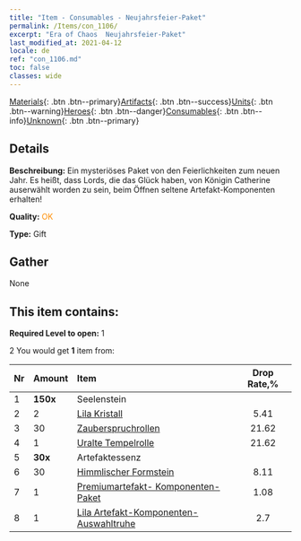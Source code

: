 ```yaml
---
title: "Item - Consumables - Neujahrsfeier-Paket"
permalink: /Items/con_1106/
excerpt: "Era of Chaos  Neujahrsfeier-Paket"
last_modified_at: 2021-04-12
locale: de
ref: "con_1106.md"
toc: false
classes: wide
---
```

 [Materials](/de/Items/){: .btn .btn--primary}[Artifacts](/de/Items/Artifacts/){: .btn .btn--success}[Units](/de/Items/Units/){: .btn .btn--warning}[Heroes](/de/Items/Heroes/){: .btn .btn--danger}[Consumables](/de/Items/Consumables/){: .btn .btn--info}[Unknown](/de/Items/Unknown/){: .btn .btn--primary}

## Details
 **Beschreibung:** Ein mysteriöses Paket von den Feierlichkeiten zum neuen Jahr. Es heißt, dass Lords, die das Glück haben, von Königin Catherine auserwählt worden zu sein, beim Öffnen seltene Artefakt-Komponenten erhalten!

 **Quality:** <span style="color: #FF8C00">OK</span>

 **Type:** Gift

## Gather

  None

## This item contains:

 **Required Level to open:** 1

 2 You would get **1** item  from:

  | Nr | Amount |     Item    | Drop Rate,% |
  |:---|:-------|:------------|:---------:|
  | 1 |  **150x** | Seelenstein  |  | 35.14 | 
  | 2 | 2 | [Lila Kristall](/de/Items/con_720/) | 5.41 | 
  | 3 | 30 | [Zauberspruchrollen](/de/Items/con_694/) | 21.62 | 
  | 4 | 1 | [Uralte Tempelrolle](/de/Items/con_697/) | 21.62 | 
  | 5 |  **30x** | Artefaktessenz |  | 4.32 | 
  | 6 | 30 | [Himmlischer Formstein](/de/Items/art_188/) | 8.11 | 
  | 7 | 1 | [Premiumartefakt- Komponenten-Paket](/de/Items/con_1507/) | 1.08 | 
  | 8 | 1 | [Lila Artefakt-Komponenten-Auswahltruhe](/de/Items/con_1612/) | 2.7 | 
